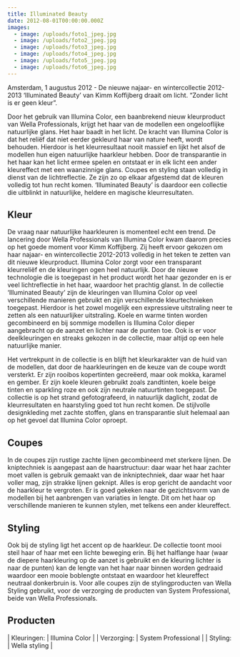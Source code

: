 ```yaml
---
title: Illuminated Beauty
date: 2012-08-01T00:00:00.000Z
images:
  - image: /uploads/foto1_jpeg.jpg
  - image: /uploads/foto2_jpeg.jpg
  - image: /uploads/foto3_jpeg.jpg
  - image: /uploads/foto4_jpeg.jpg
  - image: /uploads/foto5_jpeg.jpg
  - image: /uploads/foto6_jpeg.jpg
---
```



Amsterdam, 1 augustus 2012 - De nieuwe najaar- en wintercollectie 2012-2013 ‘Illuminated Beauty’ van Kimm Koffijberg draait om licht. “Zonder licht is er geen kleur”.

Door het gebruik van Illumina Color, een baanbrekend nieuw kleurproduct van Wella Professionals, krijgt het haar van de modellen een ongelooflijke natuurlijke glans. Het haar baadt in het licht. De kracht van Illumina Color is dat het reli&euml;f dat niet eerder gekleurd haar van nature heeft, wordt behouden. Hierdoor is het kleurresultaat nooit massief en lijkt het alsof de modellen hun eigen natuurlijke haarkleur hebben. Door de transparantie in het haar kan het licht ermee spelen en ontstaat er in elk licht een ander kleureffect met een waanzinnige glans.
Coupes en styling staan volledig in dienst van de lichtreflectie. Ze zijn zo op elkaar afgestemd dat de kleuren volledig tot hun recht komen. ‘Illuminated Beauty’ is daardoor een collectie die uitblinkt in natuurlijke, heldere en magische kleurresultaten.

## Kleur

De vraag naar natuurlijke haarkleuren is momenteel echt een trend. De lancering door Wella Professionals van Illumina Color kwam daarom precies op het goede moment voor Kimm Koffijberg. Zij heeft ervoor gekozen om haar najaar- en wintercollectie 2012-2013 volledig in het teken te zetten van dit nieuwe kleurproduct. Illumina Color zorgt voor een transparant kleurreli&euml;f en de kleuringen ogen heel natuurlijk. Door de nieuwe technologie die is toegepast in het product wordt het haar gezonder en is er veel lichtreflectie in het haar, waardoor het prachtig glanst. In de collectie ‘Illuminated Beauty’ zijn de kleuringen van Illumina Color op veel verschillende manieren gebruikt en zijn verschillende kleurtechnieken toegepast. Hierdoor is het zowel mogelijk een expressieve uitstraling neer te zetten als een natuurlijker uitstraling. Koele en warme tinten worden gecombineerd en bij sommige modellen is Illumina Color dieper aangebracht op de aanzet en lichter naar de punten toe. Ook is er voor deelkleuringen en streaks gekozen in de collectie, maar altijd op een hele natuurlijke manier.

Het vertrekpunt in de collectie is en blijft het kleurkarakter van de huid van de modellen, dat door de haarkleuringen en de keuze van de coupe wordt versterkt. Er zijn rooibos kopertinten gecre&euml;erd, maar ook mokka, karamel en gember. Er zijn koele kleuren gebruikt zoals zandtinten, koele beige tinten en sparkling roze en ook zijn neutrale natuurtinten toegepast. De collectie is op het strand gefotografeerd, in natuurlijk daglicht, zodat de kleurresultaten en haarstyling goed tot hun recht komen. De stijlvolle designkleding met zachte stoffen, glans en transparantie sluit helemaal aan op het gevoel dat Illumina Color oproept.

## Coupes

In de coupes zijn rustige zachte lijnen gecombineerd met sterkere lijnen. De kniptechniek is aangepast aan de haarstructuur: daar waar het haar zachter moet vallen is gebruik gemaakt van de inkniptechniek, daar waar het haar voller mag, zijn strakke lijnen geknipt. Alles is erop gericht de aandacht voor de haarkleur te vergroten. Er is goed gekeken naar de gezichtsvorm van de modellen bij het aanbrengen van variaties in lengte. Dit om het haar op verschillende manieren te kunnen stylen, met telkens een ander kleureffect.

## Styling

Ook bij de styling ligt het accent op de haarkleur. De collectie toont mooi steil haar of haar met een lichte beweging erin. Bij het halflange haar (waar de diepere haarkleuring op de aanzet is gebruikt en de kleuring lichter is naar de punten) kan de lengte van het haar naar binnen worden gedraaid waardoor een mooie boblengte ontstaat en waardoor het kleureffect neutraal donkerbruin is. Voor alle coupes zijn de stylingproducten van Wella Styling gebruikt, voor de verzorging de producten van System Professional, beide van Wella Professionals.

## Producten

| Kleuringen: | Illumina Color |
| Verzorging: | System Professional |
| Styling: | Wella styling |